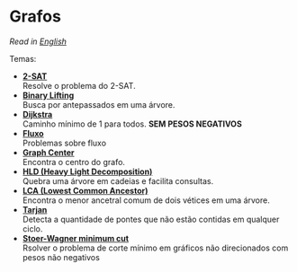 # Grafos

*Read in [English](README.en.md)*

Temas:
* [**2-SAT**](2-SAT)  
Resolve o problema do 2-SAT.
* [**Binary Lifting**](Binary%20Lifting)  
Busca por antepassados em uma árvore.
* [**Dijkstra**](Dijkstra)  
Caminho mínimo de 1 para todos. **SEM PESOS NEGATIVOS**
* [**Fluxo**](Fluxo)  
Problemas sobre fluxo
* [**Graph Center**](Graph%20Center)  
Encontra o centro do grafo.
* [**HLD (Heavy Light Decomposition)**](HLD)  
Quebra uma árvore em cadeias e facilita consultas.
* [**LCA (Lowest Common Ancestor)**](LCA)  
Encontra o menor ancetral comum de dois vétices em uma árvore. 
* [**Tarjan**](Tarjan)  
Detecta a quantidade de pontes que não estão contidas em qualquer ciclo.
* [**Stoer-Wagner minimum cut**](Stoer–Wagner%20minimum%20cut)  
Rsolver o problema de corte mínimo em gráficos não direcionados com pesos não negativos

